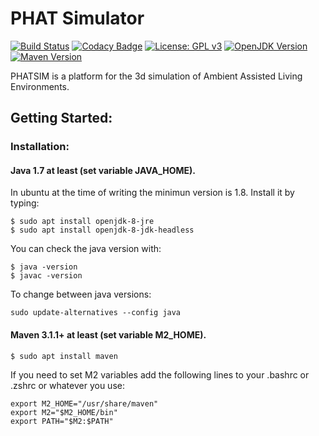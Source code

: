 # PHAT Simulator
[![Build Status](https://travis-ci.com/Melkoroth/phatsim.svg?branch=master)](https://travis-ci.com/Melkoroth/phatsim)
[![Codacy Badge](https://api.codacy.com/project/badge/Grade/a85d9d9f7e2e458cb8b4ea9edf734994)](https://www.codacy.com/app/Melkoroth/phatsim?utm_source=github.com&amp;utm_medium=referral&amp;utm_content=Melkoroth/phatsim&amp;utm_campaign=Badge_Grade)
[![License: GPL v3](https://img.shields.io/badge/License-GPL%20v3-blue.svg)](https://www.gnu.org/licenses/gpl-3.0)
[![OpenJDK Version](https://img.shields.io/badge/openjdk-v1.8-red.svg)](http://openjdk.java.net/)
[![Maven Version](https://img.shields.io/badge/maven-v3.1.1-orange.svg)](http://maven.apache.org/)

PHATSIM is a platform for the 3d simulation of Ambient Assisted Living Environments.

## Getting Started:

### Installation:
#### Java 1.7 at least (set variable JAVA_HOME). 

In ubuntu at the time of writing the minimun version is 1.8. Install it by typing:
```
$ sudo apt install openjdk-8-jre
$ sudo apt install openjdk-8-jdk-headless
```
You can check the java version with:
```
$ java -version
$ javac -version
```
To change between java versions:
```
sudo update-alternatives --config java
```

#### Maven 3.1.1+ at least (set variable M2_HOME).

```
$ sudo apt install maven
```
If you need to set M2 variables add the following lines to your .bashrc or .zshrc or whatever you use:
```
export M2_HOME="/usr/share/maven"
export M2="$M2_HOME/bin"
export PATH="$M2:$PATH"
```


